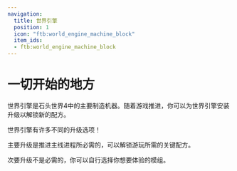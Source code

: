 ```yaml
---
navigation:
  title: 世界引擎
  position: 1
  icon: "ftb:world_engine_machine_block"
  item_ids:
  - ftb:world_engine_machine_block
---
```

# 一切开始的地方

<Color id="gold">世界引擎</Color>是<Color id="gold">石头世界4</Color>中的主要制造机器。随着游戏推进，你可以为世界引擎安装<Color id="green">升级</Color>以解锁新的配方。

<Color id="gold">世界引擎</Color>有许多不同的升级选项！

<Color id="gold">主要升级</Color>是推进主线进程所必需的，可以解锁游玩所需的关键配方。

<Color id="green">次要升级</Color>不是必需的，你可以自行选择你想要体验的模组。


